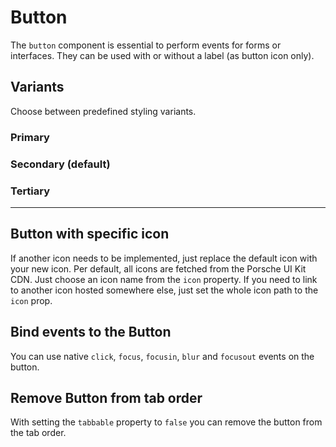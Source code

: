 # Button

The `button` component is essential to perform events for forms or interfaces. They can be used with or without a label (as button icon only).

## Variants

Choose between predefined styling variants.

### Primary

<Playground :themeable="true" :childElementLayout="{spacing: 'inline'}">
  <template v-slot={theme}>
    <p-button variant="primary" :theme="theme">Some label</p-button>
    <p-button variant="primary" disabled="true" :theme="theme">Some label</p-button>
    <p-button variant="primary" loading="true" :theme="theme">Some label</p-button>
    <br>
    <p-button variant="primary" hide-label="true" :theme="theme">Some label</p-button>
    <p-button variant="primary" hide-label="true" disabled="true" :theme="theme">Some label</p-button>
    <p-button variant="primary" hide-label="true" loading="true" :theme="theme">Some label</p-button>
  </template>
</Playground>

### Secondary (default)

<Playground :themeable="true" :childElementLayout="{spacing: 'inline'}">
  <template v-slot={theme}>
    <p-button :theme="theme">Some label</p-button>
    <p-button disabled="true" :theme="theme">Some label</p-button>
    <p-button loading="true" :theme="theme">Some label</p-button>
    <br>
    <p-button hide-label="true" :theme="theme">Some label</p-button>
    <p-button hide-label="true" disabled="true" :theme="theme">Some label</p-button>
    <p-button hide-label="true" loading="true" :theme="theme">Some label</p-button>
  </template>
</Playground>

### Tertiary

<Playground :themeable="true" :childElementLayout="{spacing: 'inline'}">
  <template v-slot={theme}>
    <p-button variant="tertiary" :theme="theme">Some label</p-button>
    <p-button variant="tertiary" disabled="true" :theme="theme">Some label</p-button>
    <p-button variant="tertiary" loading="true" :theme="theme">Some label</p-button>
    <br>
    <p-button variant="tertiary" hide-label="true" :theme="theme">Some label</p-button>
    <p-button variant="tertiary" hide-label="true" disabled="true" :theme="theme">Some label</p-button>
    <p-button variant="tertiary" hide-label="true" loading="true" :theme="theme">Some label</p-button>
  </template>
</Playground>

---

## Button with specific icon
If another icon needs to be implemented, just replace the default icon with your new icon. Per default, all icons are fetched from the Porsche UI Kit CDN. Just choose an icon name from the `icon` property. If you need to link to another icon hosted somewhere else, just set the whole icon path to the `icon` prop.

<Playground :themeable="true" :childElementLayout="{spacing: 'inline'}">
  <template v-slot={theme}>
    <p-button icon="phone" :theme="theme">Some label</p-button>
    <p-button :icon-source="require(`@/assets/web/icon-custom-kaixin.svg`)" hide-label="true" :theme="theme">Some label</p-button>
    <br>
    <p-button icon="phone" :theme="theme">Some label</p-button>
    <p-button :icon-source="require(`@/assets/web/icon-custom-kaixin.svg`)" hide-label="true" :theme="theme">Some label</p-button>
  </template>
</Playground>

## Bind events to the Button
You can use native `click`, `focus`, `focusin`, `blur` and `focusout` events on the button.

<Playground :themeable="true" :childElementLayout="{spacing: 'inline'}">
  <template v-slot={theme}>
    <p-button
        onclick="alert('click')"
        onfocus="console.log('focus')"
        onfocusin="console.log('focusin')"
        onblur="console.log('blur')"
        onfocusout="console.log('focusout')"
        :theme="theme"
    >Some label</p-button>
  </template>
</Playground>

## Remove Button from tab order
With setting the `tabbable` property to `false` you can remove the button from the tab order.

<Playground :themeable="true" :childElementLayout="{spacing: 'inline'}">
  <template v-slot={theme}>
    <p-button tabbable="true" :theme="theme">Some label</p-button>
    <p-button hide-label="true" tabbable="false" :theme="theme">Some label</p-button>
  </template>
</Playground>
